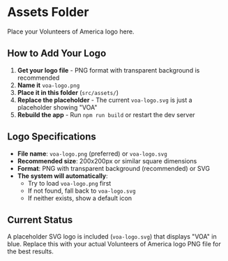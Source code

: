 # Assets Folder

Place your Volunteers of America logo here.

## How to Add Your Logo

1. **Get your logo file** - PNG format with transparent background is recommended
2. **Name it** `voa-logo.png`
3. **Place it in this folder** (`src/assets/`)
4. **Replace the placeholder** - The current `voa-logo.svg` is just a placeholder showing "VOA"
5. **Rebuild the app** - Run `npm run build` or restart the dev server

## Logo Specifications

- **File name**: `voa-logo.png` (preferred) or `voa-logo.svg`
- **Recommended size**: 200x200px or similar square dimensions
- **Format**: PNG with transparent background (recommended) or SVG
- **The system will automatically**:
  - Try to load `voa-logo.png` first
  - If not found, fall back to `voa-logo.svg`
  - If neither exists, show a default icon

## Current Status

A placeholder SVG logo is included (`voa-logo.svg`) that displays "VOA" in blue. Replace this with your actual Volunteers of America logo PNG file for the best results.
